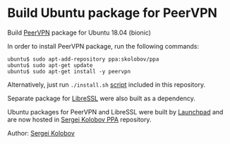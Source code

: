# Build Ubuntu package for PeerVPN

Build [PeerVPN](https://peervpn.net) package for Ubuntu 18.04 (bionic)

In order to install PeerVPN package, run the following commands:

```shell
ubuntu$ sudo apt-add-repository ppa:skolobov/ppa
ubuntu$ sudo apt-get update
ubuntu$ sudo apt-get install -y peervpn
```

Alternatively, just run `./install.sh` [script](install.sh)
included in this repository.

Separate package for [LibreSSL](https://libressl.org) were also built 
as a dependency.

Ubuntu packages for PeerVPN and LibreSSL were built by
[Launchpad](https://launchpad.net) and are now hosted in 
[Sergei Kolobov PPA](https://launchpad.net/~skolobov/+archive/ubuntu/ppa)
repository.

Author: [Sergei Kolobov](https://github.com/skolobov)
